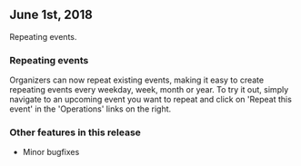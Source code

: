 ## June 1st, 2018

Repeating events.

### Repeating events

Organizers can now repeat existing events, making it easy to create repeating
events every weekday, week, month or year. To try it out, simply navigate to an
upcoming event you want to repeat and click on 'Repeat this event' in the
'Operations' links on the right.
 
### Other features in this release

- Minor bugfixes


